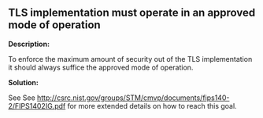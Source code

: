 TLS implementation must operate in an approved mode of operation
-------

**Description:**

To enforce the maximum amount of security out of the TLS implementation it should always
suffice the approved mode of operation.


**Solution:**

See See http://csrc.nist.gov/groups/STM/cmvp/documents/fips140-2/FIPS1402IG.pdf
for more extended details on how to reach this goal.
